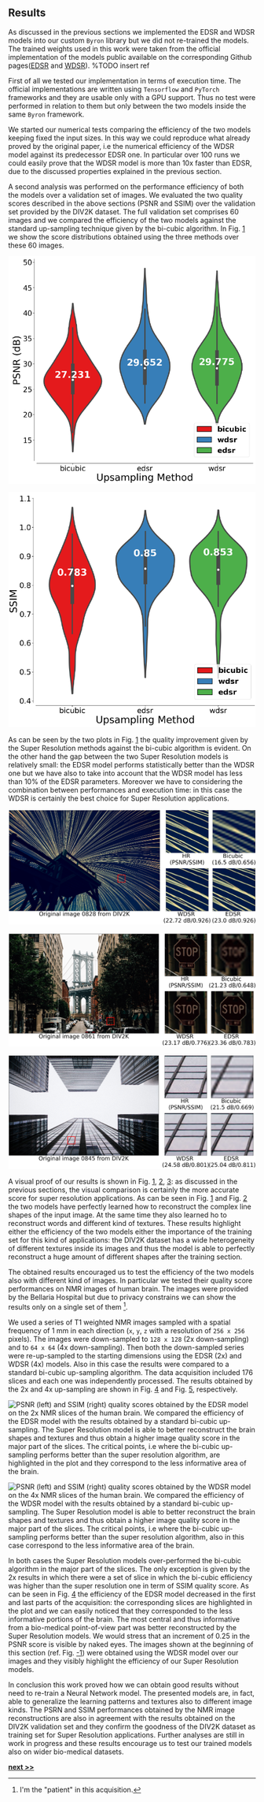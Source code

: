 ## Results

As discussed in the previous sections we implemented the EDSR and WDSR models into our custom `Byron` library but we did not re-trained the models.
The trained weights used in this work were taken from the official implementation of the models public available on the corresponding Github pages([EDSR]() and [WDSR]()). %TODO insert ref

First of all we tested our implementation in terms of execution time.
The official implementations are written using `Tensorflow` and `PyTorch` frameworks and they are usable only with a GPU support.
Thus no test were performed in relation to them but only between the two models inside the same `Byron` framework.

We started our numerical tests comparing the efficiency of the two models keeping fixed the input sizes.
In this way we could reproduce what already proved by the original paper, i.e the numerical efficiency of the WDSR model against its predecessor EDSR one.
In particular over 100 runs we could easily prove that the WDSR model is more than 10x faster than EDSR, due to the discussed properties explained in the previous section.

A second analysis was performed on the performance efficiency of both the models over a validation set of images.
We evaluated the two quality scores described in the above sections (PSNR and SSIM) over the validation set provided by the DIV2K dataset.
The full validation set comprises 60 images and we compared the efficiency of the two models against the standard up-sampling technique given by the bi-cubic algorithm.
In Fig. [1](../../../../img/sr_val_psnr.png) we show the score distributions obtained using the three methods over these 60 images.


![Comparison of performances between the bi-cubic up-sampling and EDSR and WDSR Super Resolution models on the DIV2K validation set. The performances are obtained down-sampling the input images and the re-up-sampled according to the desired scale factor: the chosen scale factor is 4x. PSNR score on the 60 validation images.](../../../../img/sr_val_psnr.png)

![SSIM score on the 60 validation images.](../../../../img/sr_val_ssim.png)

As can be seen by the two plots in Fig. [1](../../../../img/sr_val_ssim.png) the quality improvement given by the Super Resolution methods against the bi-cubic algorithm is evident.
On the other hand the gap between the two Super Resolution models is relatively small: the EDSR model performs statistically better than the WDSR one but we have also to take into account that the WDSR model has less than 10% of the EDSR parameters.
Moreover we have to considering the combination between performances and execution time: in this case the WDSR is certainly the best choice for Super Resolution applications.

![Super Resolution visual example extracted from the DIV2K validation set. The quality score in terms of PSNR and SSIM are compared between a standard bi-cubic up-sampling and the EDSR and WDSR models.](../../../../img/sr_res1.png)

![Super Resolution visual example extracted from the DIV2K validation set. The quality score in terms of PSNR and SSIM are compared between a standard bi-cubic up-sampling and the EDSR and WDSR models.](../../../../img/sr_res2.png)

![Super Resolution visual example extracted from the DIV2K validation set. The quality score in terms of PSNR and SSIM are compared between a standard bi-cubic up-sampling and the EDSR and WDSR models.](../../../../img/sr_res3.png)

A visual proof of our results is shown in Fig. [1](../../../../img/sr_res1.png), [2](../../../../img/sr_res2.png), [3](../../../../img/sr_res3.png): as discussed in the previous sections, the visual comparison is certainly the more accurate score for super resolution applications.
As can be seen in Fig. [1](../../../../img/sr_res1.png) and Fig. [2](../../../../img/sr_res2.png) the two models have perfectly learned how to reconstruct the complex line shapes of the input image.
At the same time they also learned ho to reconstruct words and different kind of textures.
These results highlight either the efficiency of the two models either the importance of the training set for this kind of applications: the DIV2K dataset has a wide heterogeneity of different textures inside its images and thus the model is able to perfectly reconstruct a huge amount of different shapes after the training section.

The obtained results encouraged us to test the efficiency of the two models also with different kind of images.
In particular we tested their quality score performances on NMR images of human brain.
The images were provided by the Bellaria Hospital but due to privacy constrains we can show the results only on a single set of them [^1].

We used a series of T1 weighted NMR images sampled with a spatial frequency of 1 mm in each direction (`x`, `y`, `z` with a resolution of `256 x 256` pixels).
The images were down-sampled to `128 x 128` (2x down-sampling) and to `64 x 64` (4x down-sampling).
Then both the down-sampled series were re-up-sampled to the starting dimensions using the EDSR (2x) and WDSR (4x) models.
Also in this case the results were compared to a standard bi-cubic up-sampling algorithm.
The data acquisition included 176 slices and each one was independently processed.
The results obtained by the 2x and 4x up-sampling are shown in Fig. [4](../../../../img/sr_psnr_ssim_x2.svg) and Fig. [5](../../../../img/sr_psnr_ssim_x4.svg), respectively.

![PSNR (left) and SSIM (right) quality scores obtained by the EDSR model on the 2x NMR slices of the human brain. We compared the efficiency of the EDSR model with the results obtained by a standard bi-cubic up-sampling. The Super Resolution model is able to better reconstruct the brain shapes and textures and thus obtain a higher image quality score in the major part of the slices. The critical points, i.e where the bi-cubic up-sampling performs better than the super resolution algorithm, are highlighted in the plot and they correspond to the less informative area of the brain.](https://raw.githubusercontent.com/Nico-Curti/PhDthesis/master/img/sr_psnr_ssim_x2.svg?token=AF4CJX73B7C56X4M7323DQK5WIHLG&sanitize=true)

![PSNR (left) and SSIM (right) quality scores obtained by the WDSR model on the 4x NMR slices of the human brain. We compared the efficiency of the WDSR model with the results obtained by a standard bi-cubic up-sampling. The Super Resolution model is able to better reconstruct the brain shapes and textures and thus obtain a higher image quality score in the major part of the slices. The critical points, i.e where the bi-cubic up-sampling performs better than the super resolution algorithm, also in this case correspond to the less informative area of the brain.](https://raw.githubusercontent.com/Nico-Curti/PhDthesis/master/img/sr_psnr_ssim_x4.svg?token=AF4CJX3KK6HDD6PNDKYUWVC5WIHLU&sanitize=true)

In both cases the Super Resolution models over-performed the bi-cubic algorithm in the major part of the slices.
The only exception is given by the 2x results in which there were a set of slice in which the bi-cubic efficiency was higher than the super resolution one in term of SSIM quality score.
As can be seen in Fig. [4](../../../../img/sr_psnr_ssim_x2.svg) the efficiency of the EDSR model decreased in the first and last parts of the acquisition: the corresponding slices are highlighted in the plot and we can easily noticed that they corresponded to the less informative portions of the brain.
The most central and thus informative from a bio-medical point-of-view part was better reconstructed by the Super Resolution models.
We would stress that an increment of 0.25 in the PSNR score is visible by naked eyes.
The images shown at the beginning of this section (ref. Fig. [-1](../../../../img/sr_wow.svg)) were obtained using the WDSR model over our images and they visibly highlight the efficiency of our Super Resolution models.

In conclusion this work proved how we can obtain good results without need to re-train a Neural Network model.
The presented models are, in fact, able to generalize the learning patterns and textures also to different image kinds.
The PSRN and SSIM performances obtained by the NMR image reconstructions are also in agreement with the results obtained on the DIV2K validation set and they confirm the goodness of the DIV2K dataset as training set for Super Resolution applications.
Further analyses are still in work in progress and these results encourage us to test our trained models also on wider bio-medical datasets.


[^1]: I'm the "patient" in this acquisition.

[**next >>**](../ObjectDetection/README.md)
